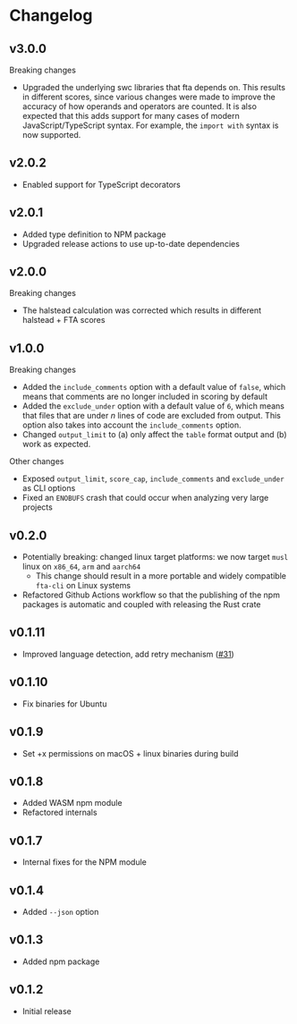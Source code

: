 # Changelog

## v3.0.0

Breaking changes

- Upgraded the underlying swc libraries that fta depends on. This results in different scores, since various changes were made to improve the accuracy of how operands and operators are counted. It is also expected that this adds support for many cases of modern JavaScript/TypeScript syntax. For example, the `import with` syntax is now supported.

## v2.0.2

- Enabled support for TypeScript decorators

## v2.0.1

- Added type definition to NPM package
- Upgraded release actions to use up-to-date dependencies

## v2.0.0

Breaking changes

- The halstead calculation was corrected which results in different halstead + FTA scores

## v1.0.0

Breaking changes

- Added the `include_comments` option with a default value of `false`, which means that comments are no longer included in scoring by default
- Added the `exclude_under` option with a default value of `6`, which means that files that are under _n_ lines of code are excluded from output. This option also takes into account the `include_comments` option.
- Changed `output_limit` to (a) only affect the `table` format output and (b) work as expected.

Other changes

- Exposed `output_limit`, `score_cap`, `include_comments` and `exclude_under` as CLI options
- Fixed an `ENOBUFS` crash that could occur when analyzing very large projects

## v0.2.0

- Potentially breaking: changed linux target platforms: we now target `musl` linux on `x86_64`, `arm` and `aarch64`
  - This change should result in a more portable and widely compatible `fta-cli` on Linux systems
- Refactored Github Actions workflow so that the publishing of the npm packages is automatic and coupled with releasing the Rust crate

## v0.1.11

- Improved language detection, add retry mechanism ([#31](https://github.com/sgb-io/fta/pull/31))

## v0.1.10

- Fix binaries for Ubuntu

## v0.1.9

- Set +x permissions on macOS + linux binaries during build

## v0.1.8

- Added WASM npm module
- Refactored internals

## v0.1.7

- Internal fixes for the NPM module

## v0.1.4

- Added `--json` option

## v0.1.3

- Added npm package

## v0.1.2

- Initial release
